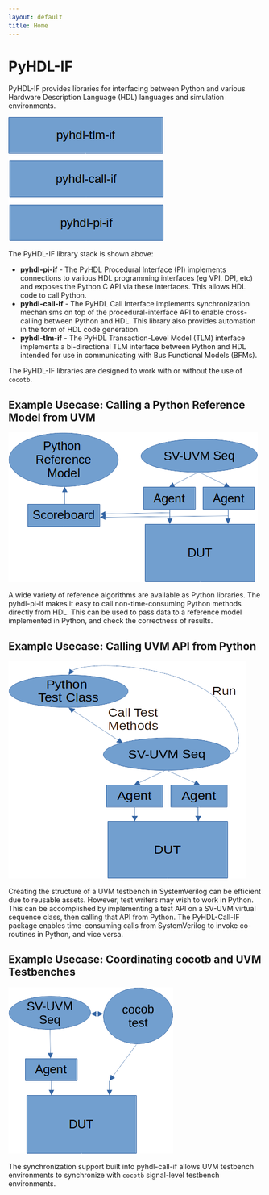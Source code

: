 ```yaml
---
layout: default
title: Home
---
```


<!--
<div class="posts">
  {% for post in paginator.posts %}
  <div class="post">
    <h1 class="post-title">
      <a href="{{ post.url | absolute_url }}">
        {{ post.title }}
      </a>
    </h1>

    <span class="post-date">{{ post.date | date_to_string }}</span>

    {{ post.content }}
  </div>
  {% endfor %}
</div>
 -->

# PyHDL-IF

PyHDL-IF provides libraries for interfacing between Python and various 
Hardware Description Language (HDL) languages and simulation environments.

![](imgs/pyhdl_library_stack.png)

The PyHDL-IF library stack is shown above:
- **pyhdl-pi-if** - The PyHDL Procedural Interface (PI) implements connections to various 
  HDL programming interfaces (eg VPI, DPI, etc) and exposes the Python C API via these
  interfaces. This allows HDL code to call Python.
- **pyhdl-call-if** - The PyHDL Call Interface implements synchronization mechanisms on
  top of the procedural-interface API to enable cross-calling between Python and HDL.
  This library also provides automation in the form of HDL code generation.
- **pyhdl-tlm-if** - The PyHDL Transaction-Level Model (TLM) interface implements
  a bi-directional TLM interface between Python and HDL intended for use in 
  communicating with Bus Functional Models (BFMs).

The PyHDL-IF libraries are designed to work with or without the use of `cocotb`. 

## Example Usecase: Calling a Python Reference Model from UVM

![](imgs/UVM_python_ref_model.png)

A wide variety of reference algorithms are available as Python libraries. 
The pyhdl-pi-if makes it easy to call non-time-consuming Python methods 
directly from HDL. This can be used to pass data to a reference model
implemented in Python, and check the correctness of results.

## Example Usecase: Calling UVM API from Python

![](imgs/UVM_python_test.png)

Creating the structure of a UVM testbench in SystemVerilog can be efficient
due to reusable assets. However, test writers may wish to work in Python.
This can be accomplished by implementing a test API on a SV-UVM virtual 
sequence class, then calling that API from Python. The PyHDL-Call-IF package
enables time-consuming calls from SystemVerilog to invoke co-routines 
in Python, and vice versa.

## Example Usecase: Coordinating cocotb and UVM Testbenches

![](imgs/UVM_cocotb_sync.png)

The synchronization support built into pyhdl-call-if allows UVM 
testbench environments to synchronize with `cocotb` signal-level
testbench environments.

<!--
<div class="pagination">
  {% if paginator.next_page %}
    <a class="pagination-item older" href="{{ paginator.next_page_path | absolute_url }}">Older</a>
  {% else %}
    <span class="pagination-item older">Older</span>
  {% endif %}
  {% if paginator.previous_page %}
    {% if paginator.page == 2 %}
      <a class="pagination-item newer" href="{{ '/' | absolute_url }}">Newer</a>
    {% else %}
      <a class="pagination-item newer" href="{{ paginator.previous_page_path | absolute_url }}">Newer</a>
    {% endif %}
  {% else %}
    <span class="pagination-item newer">Newer</span>
  {% endif %}
</div>
  -->


